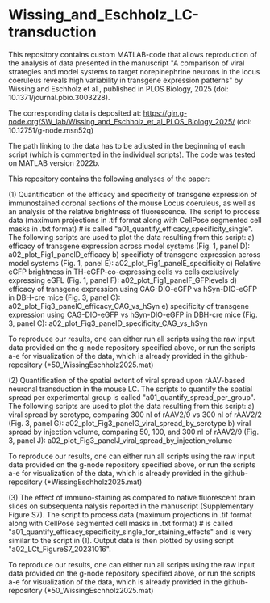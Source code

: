 # Wissing_and_Eschholz_LC-transduction

This repository contains custom MATLAB-code that allows reproduction of the analysis of data presented in the manuscript 
"A comparison of viral strategies and model systems to target norepinephrine neurons in the locus coeruleus reveals high variability in transgene expression patterns" 
by Wissing and Eschholz et al., published in PLOS Biology, 2025 (doi: 10.1371/journal.pbio.3003228). 

The corresponding data is deposited at: 
https://gin.g-node.org/SW_lab/Wissing_and_Eschholz_et_al_PLOS_Biology_2025/ (doi: 10.12751/g-node.msn52q)

The path linking to the data has to be adjusted in the beginning of each script (which is commented in the individual scripts). 
The code was tested on MATLAB version 2022b.


This repository contains the following analyses of the paper: 

(1) Quantification of the efficacy and specificity of transgene expression of immunostained coronal sections of the mouse Locus coeruleus, 
     as well as an analysis of the relative brightness of fluorescence. The script to process data (maximum projections in .tif format along with CellPose segmented cell masks in .txt format) #
     is called "a01_quantify_efficacy_specificity_single". The following scripts are used to plot the data resulting from this script: 
          a) efficacy of transgene expression across model systems (Fig. 1, panel D): a02_plot_Fig1_panelD_efficacy
          b) specificty of transgene expression across model systems (Fig. 1, panel E): a02_plot_Fig1_panelE_specificity
          c) Relative eGFP brightness in TH-eGFP-co-expressing cells vs cells exclusively expressing eGFL (Fig. 1, panel F): a02_plot_Fig1_panelF_GFPlevels
          d) efficacy of transgene expression using CAG-DIO-eGFP vs hSyn-DIO-eGFP in DBH-cre mice (Fig. 3, panel C): a02_plot_Fig3_panelC_efficacy_CAG_vs_hSyn
          e) specificity of transgene expression using CAG-DIO-eGFP vs hSyn-DIO-eGFP in DBH-cre mice (Fig. 3, panel C): a02_plot_Fig3_panelD_specificity_CAG_vs_hSyn

To reproduce our results, one can either run all scripts using the raw input data provided on the g-node repository specified above, or run the scripts a-e for visualization of the data, which is already provided in the github-repository (*50_WissingEschholz2025.mat)


(2) Quantification of the spatial extent of viral spread upon rAAV-based neuronal transduction in the mouse LC. 
    The scripts to quantify the spatial spread per experimental group is called "a01_quantify_spread_per_group". The following scripts are used to plot the data resulting from this script: 
          a) viral spread by serotype, comparing 300 nl of rAAV2/9 vs 300 nl of rAAV2/2 (Fig. 3, panel G): a02_plot_Fig3_panelG_viral_spread_by_serotype
          b) viral spread by injection volume, comparing 50, 100, and 300 nl of rAAV2/9 (Fig. 3, panel J): a02_plot_Fig3_panelJ_viral_spread_by_injection_volume

To reproduce our results, one can either run all scripts using the raw input data provided on the g-node repository specified above, or run the scripts a-e for visualization of the data, which is already provided in the github-repository (*WissingEschholz2025.mat)


(3) The effect of immuno-staining as compared to native fluorescent brain slices on subsequenta nalysis reported in the manuscript (Supplementary Figure S7). 
    The script to process data (maximum projections in .tif format along with CellPose segmented cell masks in .txt format) #
    is called "a01_quantify_efficacy_specificity_single_for_staining_effects" and is very similar to the script in (1).
    Output data is then plotted by using script "a02_LCt_FigureS7_20231016".

To reproduce our results, one can either run all scripts using the raw input data provided on the g-node repository specified above, or run the scripts a-e for visualization of the data, which is already provided in the github-repository (*50_WissingEschholz2025.mat) 

    
    

